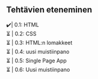 ## Tehtävien eteneminen
✔️| 0.1: HTML </br>
⏳ | 0.2: CSS </br>
⏳ | 0.3: HTML:n lomakkeet </br>
⏳ | 0.4: uusi muistiinpano </br>
⏳ | 0.5: Single Page App </br>
⏳ | 0.6: Uusi muistiinpano
